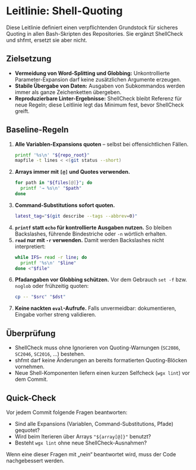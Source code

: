 # Leitlinie: Shell-Quoting

Diese Leitlinie definiert einen verpflichtenden Grundstock für sicheres
Quoting in allen Bash-Skripten des Repositories. Sie ergänzt ShellCheck und
shfmt, ersetzt sie aber nicht.

## Zielsetzung

- **Vermeidung von Word-Splitting und Globbing:** Unkontrollierte
  Parameter-Expansion darf keine zusätzlichen Argumente erzeugen.
- **Stabile Übergabe von Daten:** Ausgaben von Subkommandos werden immer als
  ganze Zeichenketten übergeben.
- **Reproduzierbare Linter-Ergebnisse:** ShellCheck bleibt Referenz für neue
  Regeln; diese Leitlinie legt das Minimum fest, bevor ShellCheck greift.

## Baseline-Regeln

1. **Alle Variablen-Expansions quoten** – selbst bei offensichtlichen Fällen.
   ```bash
   printf '%s\n' "${repo_root}"
   mapfile -t lines < <(git status --short)
   ```
2. **Arrays immer mit `[@]` und Quotes verwenden.**
   ```bash
   for path in "${files[@]}"; do
     printf '→ %s\n' "$path"
   done
   ```
3. **Command-Substitutions sofort quoten.**
   ```bash
   latest_tag="$(git describe --tags --abbrev=0)"
   ```
4. **`printf` statt `echo` für kontrollierte Ausgaben nutzen.** So bleiben
   Backslashes, führende Bindestriche oder `-n` wörtlich erhalten.
5. **`read` nur mit `-r` verwenden.** Damit werden Backslashes nicht
   interpretiert:
   ```bash
   while IFS= read -r line; do
     printf '%s\n' "$line"
   done <"$file"
   ```
6. **Pfadangaben vor Globbing schützen.** Vor dem Gebrauch `set -f` bzw.
   `noglob` oder frühzeitig quoten:
   ```bash
   cp -- "$src" "$dst"
   ```
7. **Keine nackten `eval`-Aufrufe.** Falls unvermeidbar: dokumentieren,
   Eingabe vorher streng validieren.

## Überprüfung

- ShellCheck muss ohne Ignorieren von Quoting-Warnungen (`SC2086`, `SC2046`,
  `SC2016`, …) bestehen.
- shfmt darf keine Änderungen an bereits formatierten Quoting-Blöcken vornehmen.
- Neue Shell-Komponenten liefern einen kurzen Selfcheck (`wgx lint`) vor dem
  Commit.

## Quick-Check

Vor jedem Commit folgende Fragen beantworten:

- Sind alle Expansions (Variablen, Command-Substitutions, Pfade) gequotet?
- Wird beim Iterieren über Arrays `"${array[@]}"` benutzt?
- Besteht `wgx lint` ohne neue ShellCheck-Ausnahmen?

Wenn eine dieser Fragen mit „nein“ beantwortet wird, muss der Code nachgebessert
werden.

